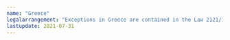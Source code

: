 ```yaml
---
name: "Greece" 
legalarrangement: "Exceptions in Greece are contained in the Law 2121/1993, Intellectual Property, Related Rights and Cultural Issues (Νόμος 2121/1993 Πνευματική Ιδιοκτησία, Συγγενικά Δικαιώματα και Πολιτιστικά Θέματα)."
lastupdate: 2021-07-31
---
```

